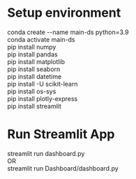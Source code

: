 # Setup environment
conda create --name main-ds python=3.9<br>
conda activate main-ds<br>
pip install numpy<br>
pip install pandas<br>
pip install matplotlib<br>
pip install seaborn<br>
pip install datetime<br>
pip install -U scikit-learn<br>
pip install os-sys<br>
pip install plotly-express<br>
pip install streamlit<br>


# Run Streamlit App
streamlit run dashboard.py<br>
OR<br>
streamlit run Dashboard/dashboard.py
